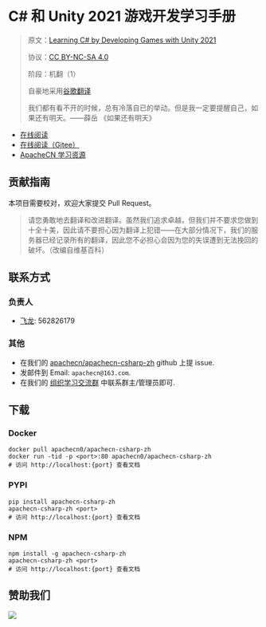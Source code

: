 # C# 和 Unity 2021 游戏开发学习手册

> 原文：[Learning C# by Developing Games with Unity 2021](https://libgen.rs/book/index.php?md5=D5230158773728FED97C67760D6D7EA0)
> 
> 协议：[CC BY-NC-SA 4.0](http://creativecommons.org/licenses/by-nc-sa/4.0/)
> 
> 阶段：机翻（1）
> 
> 自豪地采用[谷歌翻译](https://translate.google.cn/)
> 
> 我们都有看不开的时候，总有冷落自已的举动。但是我一定要提醒自己，如果还有明天。——薛岳
《如果还有明天》

* [在线阅读](https://csharp.apachecn.org)
* [在线阅读（Gitee）](https://apachecn.gitee.io/doc-template/)
* [ApacheCN 学习资源](http://docs.apachecn.org/)

## 贡献指南

本项目需要校对，欢迎大家提交 Pull Request。

> 请您勇敢地去翻译和改进翻译。虽然我们追求卓越，但我们并不要求您做到十全十美，因此请不要担心因为翻译上犯错——在大部分情况下，我们的服务器已经记录所有的翻译，因此您不必担心会因为您的失误遭到无法挽回的破坏。（改编自维基百科）

## 联系方式

### 负责人

* [飞龙](https://github.com/wizardforcel): 562826179

### 其他

*   在我们的 [apachecn/apachecn-csharp-zh](https://github.com/apachecn/apachecn-csharp-zh) github 上提 issue.
*   发邮件到 Email: `apachecn@163.com`.
*   在我们的 [组织学习交流群](http://www.apachecn.org/organization/348.html) 中联系群主/管理员即可.

## 下载

### Docker

```
docker pull apachecn0/apachecn-csharp-zh
docker run -tid -p <port>:80 apachecn0/apachecn-csharp-zh
# 访问 http://localhost:{port} 查看文档
```

### PYPI

```
pip install apachecn-csharp-zh
apachecn-csharp-zh <port>
# 访问 http://localhost:{port} 查看文档
```

### NPM

```
npm install -g apachecn-csharp-zh
apachecn-csharp-zh <port>
# 访问 http://localhost:{port} 查看文档
```

## 赞助我们

![](http://data.apachecn.org/img/about/donate.jpg)
